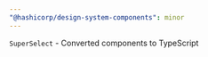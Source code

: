 ```yaml
---
"@hashicorp/design-system-components": minor
---
```


`SuperSelect` - Converted components to TypeScript
